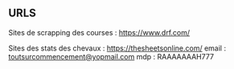 ## **URLS** 

Sites de scrapping des courses : 
  https://www.drf.com/  
  
Sites des stats des chevaux : 
  https://thesheetsonline.com/
  email : toutsurcommencement@yopmail.com
  mdp : RAAAAAAAH777
